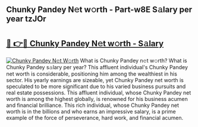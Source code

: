 ## Chunky Pandey N𝚎t w𝚘rth - Part-w8E S𝚊lary per year tzJOr

# <h2><a href="http://gc2c32a.nevu.top/?p=Chunky+Pandey">🔗 👉🔴 Chunky Pandey N𝚎t w𝚘rth - S𝚊lary</a></h2>

[![Chunky Pandey N𝚎t W𝚘rth](https://i.imgur.com/Oavwk0R.jpeg)](http://gc2c32a.nevu.top/?p=Chunky+Pandey)
What is Chunky Pandey n𝚎t w𝚘rth? What is Chunky Pandey s𝚊lary per year?
This affluent individual's Chunky Pandey net worth is considerable, positioning him among the wealthiest in his sector. His yearly earnings are sizeable, yet Chunky Pandey net worth is speculated to be more significant due to his varied business pursuits and real estate possessions. This affluent individual, whose Chunky Pandey net worth is among the highest globally, is renowned for his business acumen and financial brilliance. This rich individual, whose Chunky Pandey net worth is in the billions and who earns an impressive salary, is a prime example of the force of perseverance, hard work, and financial acumen.

